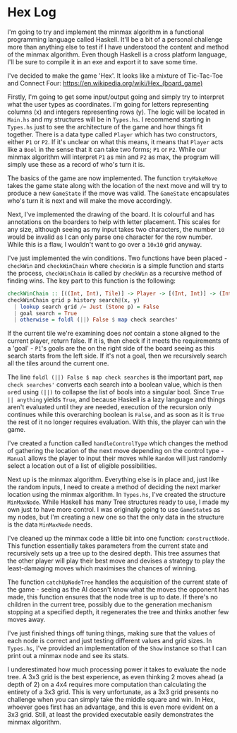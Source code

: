 # Hex Log

I'm going to try and implement the minmax algorithm in a functional programming language called Haskell. It'll be a bit of a personal challenge more than anything else to test if I have understood the content and method of the minmax algorithm. Even though Haskell is a cross platform language, I'll be sure to compile it in an exe and export it to save some time.

I've decided to make the game 'Hex'. It looks like a mixture of Tic-Tac-Toe and Connect Four: https://en.wikipedia.org/wiki/Hex_(board_game)

Firstly, I'm going to get some input/output going and simply try to interpret what the user types as coordinates. I'm going for letters representing columns (x) and integers representing rows (y). The logic will be located in `Main.hs` and my structures will be in `Types.hs`. I recommend starting in `Types.hs` just to see the architecture of the game and how things fit together. There is a data type called `Player` which has two constructors, either `P1` or `P2`. If it's unclear on what this means, it means that `Player` acts like a `Bool` in the sense that it can take two forms; `P1` or `P2`. While our minmax algorithm will interpret `P1` as min and `P2` as max, the program will simply use these as a record of who's turn it is.

The basics of the game are now implemented. The function `tryMakeMove` takes the game state along with the location of the next move and will try to produce a new `GameState` if the move was valid. The `GameState` encapsulates who's turn it is next and will make the move accordingly.

Next, I've implemented the drawing of the board. It is colourful and has annotations on the boarders to help with letter placement. This scales for any size, although seeing as my input takes two characters, the number `10` would be invalid as I can only parse one character for the row number. While this is a flaw, I wouldn't want to go over a `10x10` grid anyway.

I've just implemented the win conditions. Two functions have been placed - `checkWin` and `checkWinChain` where `checkWin` is a simple function and starts the process, `checkWinChain` is called by `checkWin` as a recursive method of finding wins. The key part to this function is the following:

```hs
checkWinChain :: [((Int, Int), Tile)] -> Player -> [(Int, Int)] -> (Int, Int) -> Bool
checkWinChain grid p history search@(x, y)
  | lookup search grid /= Just (Stone p) = False
  | goal search = True
  | otherwise = foldl (||) False $ map check searches'
```
If the current tile we're examining does *not* contain a stone aligned to the current player, return false. If it is, then check if it meets the requirements of a 'goal' - `P1`'s goals are the on the right side of the board seeing as this search starts from the left side. If it's not a goal, then we recursively search all the tiles around the current one.

The line `foldl (||) False $ map check searches` is the important part, `map check searches'` converts each search into a boolean value, which is then `or`ed using `(||)` to collapse the list of bools into a singular bool. Since `True || anything` yields `True`, and because Haskell is a lazy language and things aren't evaluated until they are needed, execution of the recursion only continues while this overarching boolean is `False`, and as soon as it is `True` the rest of it no longer requires evaluation. With this, the player can win the game.

I've created a function called `handleControlType` which changes the method of gathering the location of the next move depending on the control type - `Manual` allows the player to input their moves while `Random` will just randomly select a location out of a list of eligible possibilities.

Next up is the minmax algorithm. Everything else is in place and, just like the random inputs, I need to create a method of deciding the next marker location using the minmax algorithm. In `Types.hs`, I've created the structure `MinMaxNode`. While Haskell has many Tree structures ready to use, I made my own just to have more control. I was originally going to use `GameState`s as my nodes, but I'm creating a new one so that the only data in the structure is the data `MinMaxNode` needs.

I've cleaned up the minmax code a little bit into one function: `constructNode`. This function essentially takes parameters from the current state and recursively sets up a tree up to the desired depth. This tree assumes that the other player will play their best move and devises a strategy to play the least-damaging moves which maximises the chances of winning.

The function `catchUpNodeTree` handles the acquisition of the current state of the game - seeing as the AI doesn't know what the moves the opponent has made, this function ensures that the node tree is up to date. If there's no children in the current tree, possibly due to the generation mechanism stopping at a specified depth, it regenerates the tree and thinks another few moves away.

I've just finished things off tuning things, making sure that the values of each node is correct and just testing different values and grid sizes. In `Types.hs`, I've provided an implementation of the `Show` instance so that I can print out a minmax node and see its stats.

I underestimated how much processing power it takes to evaluate the node tree. A 3x3 grid is the best experience, as even thinking 2 moves ahead (a depth of 2) on a 4x4 requires more computation than calculating the entirety of a 3x3 grid. This is very unfortunate, as a 3x3 grid presents no challenge when you can simply take the middle square and win. In Hex, whoever goes first has an advantage, and this is even more evident on a 3x3 grid. Still, at least the provided executable easily demonstrates the minmax algorithm.
